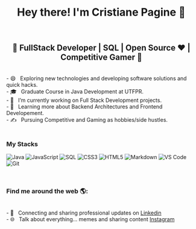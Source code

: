 <h1 align="center">Hey there! I'm Cristiane Pagine 👋 </h1></br>
<h2 align="center">🚀 FullStack Developer | SQL  | Open Source ♥ | Competitive Gamer  🚀</h3></br>
  - 😄 &nbsp; Exploring new technologies and developing software solutions and quick hacks.<br/>
  - 🎓 &nbsp; Graduate Course in Java Development at UTFPR.<br/>
  - 💼 &nbsp; I’m currently working on Full Stack Development projects.<br/>
  - 🌱 &nbsp; Learning more about Backend Architectures and Frontend Developement.<br/>
  - ✍️ &nbsp; Pursuing Competitive and Gaming as hobbies/side hustles.  <br/>
<br/>

### My Stacks </br>
![Java](https://img.shields.io/badge/-Java-000000?style=for-the-badge&logo=Java&logoColor=007396)
![JavaScript](https://img.shields.io/badge/-JavaScript-000000?style=for-the-badge&logo=javascript)
![SQL](https://img.shields.io/badge/-SQL-000000?style=for-the-badge&logo=MySQL)
![CSS3](https://img.shields.io/badge/-CSS3-000000?style=for-the-badge&logo=CSS3)
![HTML5](https://img.shields.io/badge/-HTML5-000000?style=for-the-badge&logo=HTML5)
![Markdown](http://img.shields.io/badge/-Markdown-000000?style=for-the-badge&logo=Markdown&logoColor=magenta)
![VS Code](http://img.shields.io/badge/-VS%20Code-000000?style=for-the-badge&logo=Visual-studio-code&logoColor=blue)
![Git](http://img.shields.io/badge/-Git-000000?style=for-the-badge&logo=Git)

</br>
<h3> Find me around the web 🌎:</h3> <br/>  
- 💼 &nbsp; Connecting and sharing professional updates on <a href="https://www.linkedin.com/in/cristianepagine">Linkedin</a><br/>
- 🌐 &nbsp; Talk about everything... memes and sharing content <a href="https://www.instagram.com/crispagine/">Instagram</a>  
</p>
